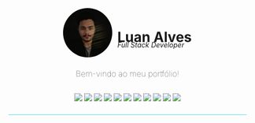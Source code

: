 

<div style="display:flex;gap:10px;align-items:center; justify-content:center;" >
    <div style="align-items:center;display:flex;" >
        <img src="assets/me.jpeg" width="100" style="border-radius: 50%; object-fit: cover;" />
    </div>
    <div style="align-items:center;display:block;" >
        <h1 style="margin-bottom:-10px;" >Luan Alves</h1>
        <p style="margin-top:0px;">
        <em>Full Stack Developer</em>
        </p>
    </div>
</div>

<div>
    <h3 style="text-align:center;font-weight:100;" >
      Bem-vindo ao meu portfólio! 
    </h3>
</div>

<div style="text-align:center;display:flex;justify-content:center;" >
  <p align="left">
    <img src="https://img.shields.io/badge/PHP-777BB4?style=flat&logo=php&logoColor=4ADEDD&color=000" />
    <img src="https://img.shields.io/badge/JavaScript-F7DF1E?style=flat&logo=javascript&logoColor=4ADEDD&color=000" />
    <img src="https://img.shields.io/badge/React-61DAFB?style=flat&logo=react&logoColor=4ADEDD&color=000" />
    <img src="https://img.shields.io/badge/Python-3776AB?style=flat&logo=python&logoColor=4ADEDD&color=000" />
    <img src="https://img.shields.io/badge/SQL-4479A1?style=flat&logo=postgresql&logoColor=4ADEDD&color=000" />
    <img src="https://img.shields.io/badge/CSS-1572B6?style=flat&logo=css3&logoColor=4ADEDD&color=000" />
    <img src="https://img.shields.io/badge/HTML-E34F26?style=flat&logo=html5&logoColor=4ADEDD&color=000" />
    <img src="https://img.shields.io/badge/Go-00ADD8?style=flat&logo=go&logoColor=4ADEDD&color=000" />
    <img src="https://img.shields.io/badge/Linux-FCC624?style=flat&logo=linux&logoColor=4ADEDD&color=000" />
    <img src="https://img.shields.io/badge/Node.js-339933?style=flat&logo=node.js&logoColor=4ADEDD&color=000" />
    <img src="https://img.shields.io/badge/Electron-191970?style=flat&logo=electron&logoColor=4ADEDD&color=000" />
  </p>
</div>

<div style="background-color:#4ADEDD;height:1px;margin:10px" ></div>
  
 
